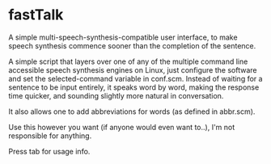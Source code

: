 # fastTalk
A simple multi-speech-synthesis-compatible user interface, to make speech synthesis commence sooner than 
the completion of the sentence.

A simple script that layers over one of any of the multiple command line accessible speech synthesis engines on Linux, 
just configure the software and set the selected-command variable in conf.scm.
Instead of waiting for a sentence to be input entirely, it speaks word by word, making the response time quicker, 
and sounding slightly more natural in conversation.

It also allows one to add abbreviations for words (as defined in abbr.scm).

Use this however you want (if anyone would even want to..), I'm not responsible for anything.

Press tab for usage info.
